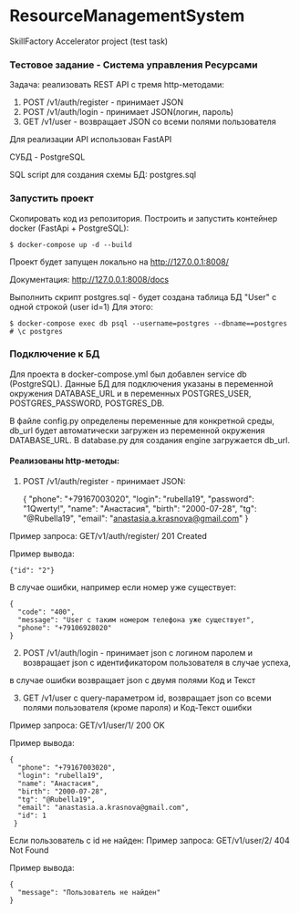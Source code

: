 # ResourceManagementSystem
SkillFactory Accelerator project (test task)

### Тестовое задание - Система управления Ресурсами
Задача: реализовать REST API с тремя http-методами:
1) POST /v1/auth/register - принимает JSON
2) POST /v1/auth/login - принимает JSON(логин, пароль)
3) GET /v1/user - возвращает JSON со всеми полями пользователя

Для реализации API использован FastAPI

СУБД - PostgreSQL

SQL script для создания схемы БД: postgres.sql

### Запустить проект
Скопировать код из репозитория.
Построить и запустить контейнер docker (FastApi + PostgreSQL):

    $ docker-compose up -d --build

Проект будет запущен локально на http://127.0.0.1:8008/

Документация: http://127.0.0.1:8008/docs

Выполнить скрипт postgres.sql - будет создана таблица БД "User"
с одной строкой (user id=1)
Для этого:
    

    $ docker-compose exec db psql --username=postgres --dbname==postgres
    # \c postgres



### Подключение к БД
Для проекта в docker-compose.yml был добавлен service db (PostgreSQL).
Данные БД для подключения указаны в переменной окружения DATABASE_URL
и в переменных POSTGRES_USER, POSTGRES_PASSWORD, POSTGRES_DB.

В файле config.py определены переменные для конкретной среды,
db_url будет автоматически загружен из переменной окружения DATABASE_URL.
В database.py для создания engine загружается db_url.

#### Реализованы http-методы:
1) POST /v1/auth/register - принимает JSON:



    {
      "phone": "+79167003020",
      "login": "rubella19",
      "password": "1Qwerty!",
      "name": "Анастасия",
      "birth": "2000-07-28",
      "tg": "@Rubella19",
      "email": "anastasia.a.krasnova@gmail.com"
    }

Пример запроса: GET/v1/auth/register/   201 Created

Пример вывода:


    {"id": "2"}

В случае ошибки, например если номер уже существует:

    {
      "code": "400",
      "message": "User с таким номером телефона уже существует",
      "phone": "+79106928020"
    }

2) POST /v1/auth/login - принимает json с логином паролем и возвращает
json с идентификатором пользователя в случае успеха,



в случае ошибки возвращает json с двумя полями Код и Текст



3) GET /v1/user
с query-параметром id, возвращает json со всеми полями пользователя
(кроме пароля) и Код-Текст ошибки

Пример запроса: GET/v1/user/1/  200 OK

Пример вывода:

    {
      "phone": "+79167003020",
      "login": "rubella19",
      "name": "Анастасия",
      "birth": "2000-07-28",
      "tg": "@Rubella19",
      "email": "anastasia.a.krasnova@gmail.com",
      "id": 1
     }

Если пользователь с id не найден:
Пример запроса: GET/v1/user/2/  404 Not Found

Пример вывода:

    {
      "message": "Пользователь не найден"
    }

